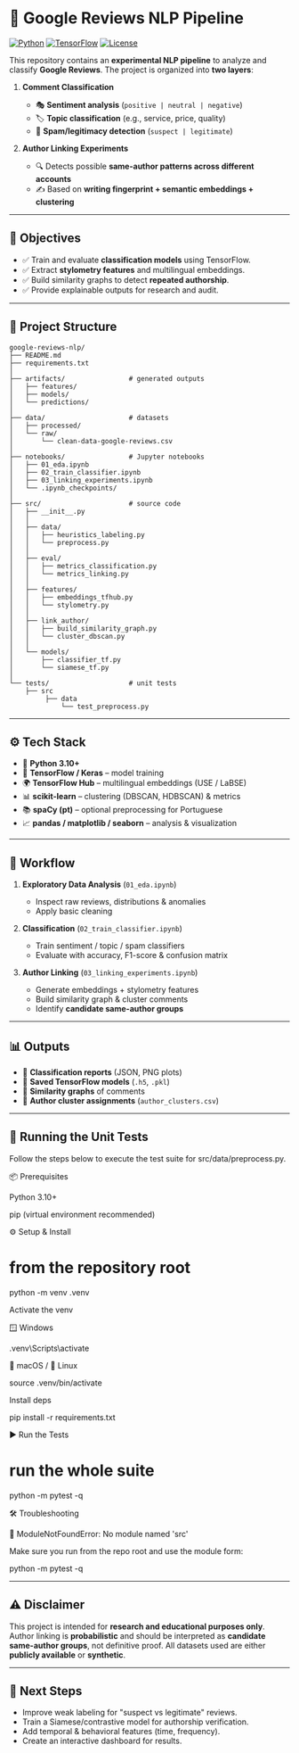 # 📝 Google Reviews NLP Pipeline

[![Python](https://img.shields.io/badge/Python-3.10%2B-blue.svg)](https://www.python.org/)
[![TensorFlow](https://img.shields.io/badge/TensorFlow-2.x-orange.svg)](https://www.tensorflow.org/)
[![License](https://img.shields.io/badge/license-MIT-green.svg)](LICENSE)

This repository contains an **experimental NLP pipeline** to analyze and classify **Google Reviews**.
The project is organized into **two layers**:

1. **Comment Classification**
   - 🎭 **Sentiment analysis** (`positive | neutral | negative`)
   - 🏷️ **Topic classification** (e.g., service, price, quality)
   - 🚨 **Spam/legitimacy detection** (`suspect | legitimate`)

2. **Author Linking Experiments**
   - 🔍 Detects possible **same-author patterns across different accounts**
   - ✍️ Based on **writing fingerprint + semantic embeddings + clustering**

---

## 🎯 Objectives
- ✅ Train and evaluate **classification models** using TensorFlow.
- ✅ Extract **stylometry features** and multilingual embeddings.
- ✅ Build similarity graphs to detect **repeated authorship**.
- ✅ Provide explainable outputs for research and audit.

---

## 📂 Project Structure

```text
google-reviews-nlp/
├── README.md
├── requirements.txt
│
├── artifacts/                # generated outputs
│   ├── features/
│   ├── models/
│   └── predictions/
│
├── data/                     # datasets
│   ├── processed/
│   └── raw/
│       └── clean-data-google-reviews.csv
│
├── notebooks/                # Jupyter notebooks
│   ├── 01_eda.ipynb
│   ├── 02_train_classifier.ipynb
│   ├── 03_linking_experiments.ipynb
│   └── .ipynb_checkpoints/
│
├── src/                      # source code
│   ├── __init__.py
│   │
│   ├── data/
│   │   ├── heuristics_labeling.py
│   │   └── preprocess.py
│   │
│   ├── eval/
│   │   ├── metrics_classification.py
│   │   └── metrics_linking.py
│   │
│   ├── features/
│   │   ├── embeddings_tfhub.py
│   │   └── stylometry.py
│   │
│   ├── link_author/
│   │   ├── build_similarity_graph.py
│   │   └── cluster_dbscan.py
│   │
│   └── models/
│       ├── classifier_tf.py
│       └── siamese_tf.py
│
└── tests/                    # unit tests
    ├── src
         ├── data
             └── test_preprocess.py
```

---

## ⚙️ Tech Stack
- 🐍 **Python 3.10+**
- 🔶 **TensorFlow / Keras** – model training
- 🌍 **TensorFlow Hub** – multilingual embeddings (USE / LaBSE)
- 📊 **scikit-learn** – clustering (DBSCAN, HDBSCAN) & metrics
- 📚 **spaCy (pt)** – optional preprocessing for Portuguese
- 📈 **pandas / matplotlib / seaborn** – analysis & visualization

---

## 🔬 Workflow

1. **Exploratory Data Analysis** (`01_eda.ipynb`)
   - Inspect raw reviews, distributions & anomalies
   - Apply basic cleaning

2. **Classification** (`02_train_classifier.ipynb`)
   - Train sentiment / topic / spam classifiers
   - Evaluate with accuracy, F1-score & confusion matrix

3. **Author Linking** (`03_linking_experiments.ipynb`)
   - Generate embeddings + stylometry features
   - Build similarity graph & cluster comments
   - Identify **candidate same-author groups**

---

## 📊 Outputs
- 📑 **Classification reports** (JSON, PNG plots)
- 🤖 **Saved TensorFlow models** (`.h5`, `.pkl`)
- 🔗 **Similarity graphs** of comments
- 👥 **Author cluster assignments** (`author_clusters.csv`)

---

## 🧪 Running the Unit Tests

Follow the steps below to execute the test suite for src/data/preprocess.py.

📦 Prerequisites

Python 3.10+

pip (virtual environment recommended)

⚙️ Setup & Install
# from the repository root
python -m venv .venv


Activate the venv

🪟 Windows

.venv\Scripts\activate


🍎 macOS / 🐧 Linux

source .venv/bin/activate


Install deps

pip install -r requirements.txt


▶️ Run the Tests
# run the whole suite
python -m pytest -q


🛠️ Troubleshooting

🐍 ModuleNotFoundError: No module named 'src'

Make sure you run from the repo root and use the module form:

python -m pytest -q

---

## ⚠️ Disclaimer
This project is intended for **research and educational purposes only**.
Author linking is **probabilistic** and should be interpreted as **candidate same-author groups**, not definitive proof.
All datasets used are either **publicly available** or **synthetic**.

---

## 🚀 Next Steps
- Improve weak labeling for "suspect vs legitimate" reviews.
- Train a Siamese/contrastive model for authorship verification.
- Add temporal & behavioral features (time, frequency).
- Create an interactive dashboard for results.
